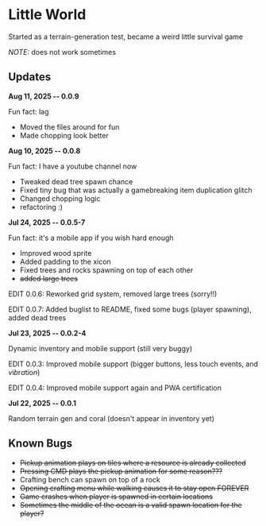# Little World

Started as a terrain-generation test, became a weird little survival game

*NOTE:* does not work sometimes


## Updates

**Aug 11, 2025 -- 0.0.9**

Fun fact: lag

* Moved the files around for fun
* Made chopping look better

**Aug 10, 2025 -- 0.0.8**

Fun fact: I have a youtube channel now

* Tweaked dead tree spawn chance
* Fixed tiny bug that was actually a gamebreaking item duplication glitch
* Changed chopping logic
* refactoring :)

**Jul 24, 2025 -- 0.0.5-7**

Fun fact: it's a mobile app if you wish hard enough

* Improved wood sprite
* Added padding to the xicon
* Fixed trees and rocks spawning on top of each other
* ~~added large trees~~

EDIT 0.0.6: Reworked grid system, removed large trees (sorry!!)

EDIT 0.0.7: Added buglist to README, fixed some bugs (player spawning), added dead trees


**Jul 23, 2025 -- 0.0.2-4**

Dynamic inventory and mobile support (still very buggy)

EDIT 0.0.3: Improved mobile support (bigger buttons, less touch events, and *v*i*b*r*a*t*i*o*n*)

EDIT 0.0.4: Improved mobile support again and PWA certification

**Jul 22, 2025 -- 0.0.1**

Random terrain gen and coral (doesn't appear in inventory yet)


## Known Bugs

* ~~Pickup animation plays on tiles where a resource is already collected~~
* ~~Pressing CMD plays the pickup animation for some reason???~~
* Crafting bench can spawn on top of a rock
* ~~Opening crafting menu while walking causes it to stay open FOREVER~~
* ~~Game crashes when player is spawned in certain locations~~
* ~~Sometimes the middle of the ocean is a valid spawn location for the player?~~
